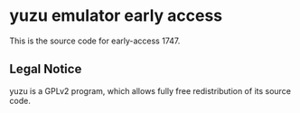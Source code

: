 yuzu emulator early access
=============

This is the source code for early-access 1747.

## Legal Notice

yuzu is a GPLv2 program, which allows fully free redistribution of its source code.